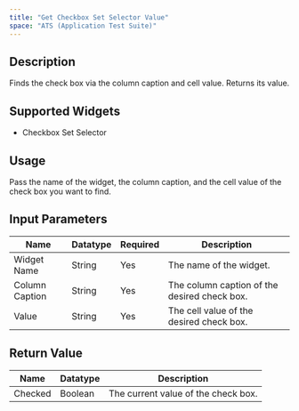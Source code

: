 ```yaml
---
title: "Get Checkbox Set Selector Value"
space: "ATS (Application Test Suite)"
---
```

## Description

Finds the check box via the column caption and cell value. Returns its value.

## Supported Widgets

+ Checkbox Set Selector

## Usage

Pass the name of the widget, the column caption, and the cell value of the check box you want to find.

## Input Parameters

Name | Datatype | Required | Description
---- |--------| -------|---------------
Widget Name | String | Yes | The name of the widget.
Column Caption | String | Yes | The column caption of the desired check box.
Value | String | Yes | The cell value of the desired check box.

## Return Value

Name | Datatype | Description
---- | --------- | ---------------
Checked | Boolean | The current value of the check box.
